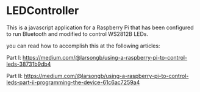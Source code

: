# LEDController

This is a javascript application for a Raspberry Pi that has been configured to run Bluetooth and modified to control WS2812B LEDs.

you can read how to accomplish this at the following articles:

Part I: https://medium.com/@larsongb/using-a-raspberry-pi-to-control-leds-38731b9db4

Part II: https://medium.com/@larsongb/using-a-raspberry-pi-to-control-leds-part-ii-programming-the-device-61c6ac7259a4

